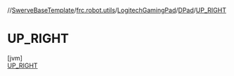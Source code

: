 //[SwerveBaseTemplate](../../../../../index.md)/[frc.robot.utils](../../../index.md)/[LogitechGamingPad](../../index.md)/[DPad](../index.md)/[UP_RIGHT](index.md)

# UP_RIGHT

[jvm]\
[UP_RIGHT](index.md)
